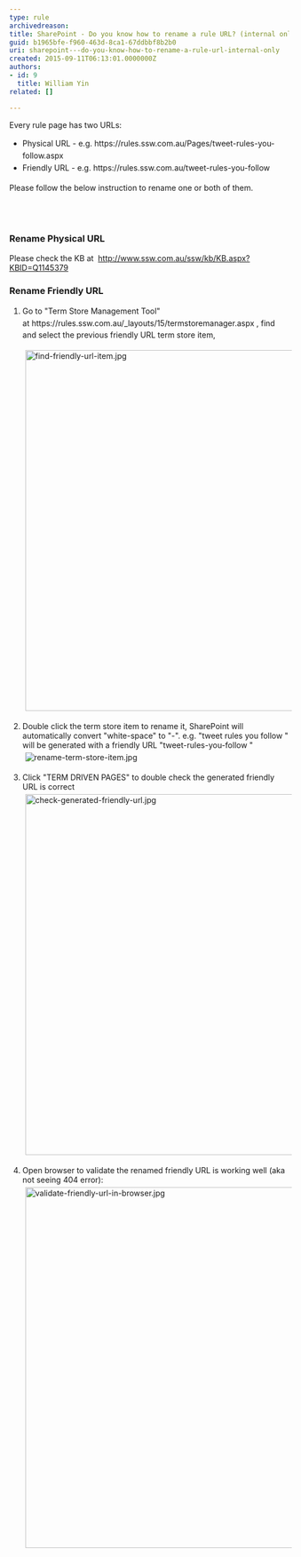 ```yaml
---
type: rule
archivedreason: 
title: SharePoint - Do you know how to rename a rule URL? (internal only)
guid: b1965bfe-f960-463d-8ca1-67ddbbf8b2b0
uri: sharepoint---do-you-know-how-to-rename-a-rule-url-internal-only
created: 2015-09-11T06:13:01.0000000Z
authors:
- id: 9
  title: William Yin
related: []

---
```



<p>​Every rule page has two URLs&#58;</p><ul><li><span style="line-height&#58;1.6;"><span class="ssw15-rteStyle-Caption">Physical URL</span> -&#160;e.g. https&#58;//rules.ssw.com.au/<span class="ssw15-rteStyle-Highlight">Pages/</span>tweet-rules-you-follow<span class="ssw15-rteStyle-Highlight">.aspx </span></span><br></li><li><span style="line-height&#58;1.6;"><span class="ssw15-rteStyle-Caption">Friendly URL</span> -&#160;</span><span style="line-height&#58;1.6;">e.g. https&#58;//rules.ssw.com.au/tweet-rules-you-follow </span><br></li></ul><span style="line-height&#58;20.7999992370605px;">Please follow the below instruction to rename one or both of them.</span><br><p></p>
<br><excerpt class='endintro'></excerpt><br>
<h3 class="ssw15-rteElement-H3">Rename&#160;<span></span>Physical URL<span></span></h3><p>Please check the&#160;KB at&#160; <span></span><a href="http&#58;//www.ssw.com.au/ssw/kb/KB.aspx?KBID=Q1145379%E2%80%8B%E2%80%8B">http&#58;//www.ssw.com.au/ssw/kb/KB.aspx?KBID=Q1145379 </a><span></span><br></p><h3 class="ssw15-rteElement-H3">Rename Friendly URL</h3><ol><li><span style="line-height&#58;1.6;"> <span></span><span></span></span><span style="line-height&#58;1.6;"> Go to &quot;Term Store Management Tool&quot; at&#160;</span><span style="line-height&#58;1.6;"></span><a style="line-height&#58;1.6;">https&#58;//rules.ssw.com.au/_layouts/15/termstoremanager.aspx </a> <span style="line-height&#58;1.6;"></span> ,&#160;find and select&#160;the previous&#160;friendly URL term store item,<dl class="ssw15-rteElement-ImageArea"><img src="/SiteAssets/rename-a-rule/find-friendly-url-item.jpg" alt="find-friendly-url-item.jpg" style="margin&#58;5px;width&#58;650px;" /></dl></li><li><dl class="ssw15-rteElement-ImageArea">Double click the term store item to rename it, SharePoint will automatically convert &quot;white-space&quot; to &quot;-&quot;.&#160;e.g. &quot;tweet&#160;rules&#160;you&#160;follow &quot; will be generated with a friendly URL &quot;tweet-rules-you-follow &quot;<br><img src="/SiteAssets/rename-a-rule/rename-term-store-item.jpg" alt="rename-term-store-item.jpg" style="margin&#58;5px;" /></dl></li><li><dl class="ssw15-rteElement-ImageArea">Click &quot;TERM&#160;DRIVEN PAGES&quot; to double check the generated friendly URL is correct<br><img src="/SiteAssets/rename-a-rule/check-generated-friendly-url.jpg" alt="check-generated-friendly-url.jpg" style="margin&#58;5px;width&#58;650px;" /><br></dl></li><li><dl class="ssw15-rteElement-ImageArea">Open browser to validate the&#160;renamed friendly URL is working well (aka not seeing 404 error)&#58;<br><img src="/SiteAssets/rename-a-rule/validate-friendly-url-in-browser.jpg" alt="validate-friendly-url-in-browser.jpg" style="margin&#58;5px;width&#58;650px;" /><br>​<br></dl></li></ol>


